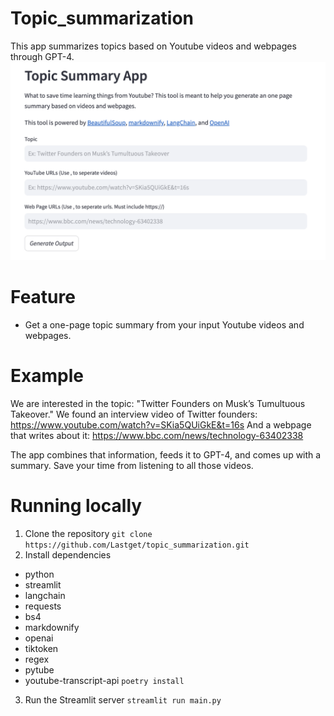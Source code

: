 # Topic_summarization
This app summarizes topics based on Youtube videos and webpages through GPT-4. 
![Topic App](example.png)

# Feature 
- Get a one-page topic summary from your input Youtube videos and webpages.

# Example
We are interested in the topic: "Twitter Founders on Musk’s Tumultuous Takeover."
We found an interview video of Twitter founders: https://www.youtube.com/watch?v=SKia5QUiGkE&t=16s 
And a webpage that writes about it: https://www.bbc.com/news/technology-63402338

The app combines that information, feeds it to GPT-4, and comes up with a summary. Save your time from listening to all those videos.

# Running locally 
1. Clone the repository
``` git clone https://github.com/Lastget/topic_summarization.git ```
2. Install dependencies
- python
- streamlit 
- langchain 
- requests 
- bs4 
- markdownify 
- openai 
- tiktoken 
- regex 
- pytube 
- youtube-transcript-api 
``` poetry install ```

3. Run the Streamlit server
``` streamlit run main.py ```   
